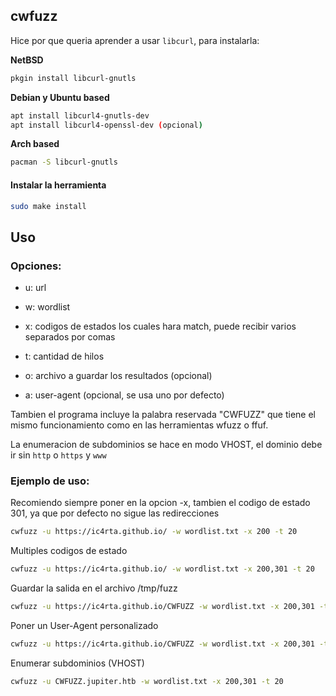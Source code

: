 ## cwfuzz

Hice por que queria aprender a usar ```libcurl```, para instalarla:

**NetBSD**

```bash
pkgin install libcurl-gnutls
```

**Debian y Ubuntu based**

```bash
apt install libcurl4-gnutls-dev
apt install libcurl4-openssl-dev (opcional)
```

**Arch based**

```bash
pacman -S libcurl-gnutls
```

#### Instalar la herramienta

```bash
sudo make install
```

## Uso

### Opciones:

- u: url

- w: wordlist 

- x: codigos de estados los cuales hara match, puede recibir varios separados por comas

- t: cantidad de hilos

- o: archivo a guardar los resultados (opcional)

- a: user-agent (opcional, se usa uno por defecto)

Tambien el programa incluye la palabra reservada "CWFUZZ" que tiene el mismo funcionamiento como en las herramientas wfuzz o ffuf.

La enumeracion de subdominios se hace en modo VHOST, el dominio debe ir sin `http` o `https` y `www`

### Ejemplo de uso:

Recomiendo siempre poner en la opcion -x, tambien el codigo de estado 301, ya que por defecto no sigue las redirecciones

```bash
cwfuzz -u https://ic4rta.github.io/ -w wordlist.txt -x 200 -t 20
```

Multiples codigos de estado

```bash
cwfuzz -u https://ic4rta.github.io/ -w wordlist.txt -x 200,301 -t 20
```

Guardar la salida en el archivo /tmp/fuzz

```bash
cwfuzz -u https://ic4rta.github.io/CWFUZZ -w wordlist.txt -x 200,301 -t 20 -o /tmp/fuzz
```

Poner un User-Agent personalizado

```bash
cwfuzz -u https://ic4rta.github.io/CWFUZZ -w wordlist.txt -x 200,301 -t 20 -o /tmp/fuzz -a "Cwfuzz"
```

Enumerar subdominios (VHOST)

```bash
cwfuzz -u CWFUZZ.jupiter.htb -w wordlist.txt -x 200,301 -t 20
```
